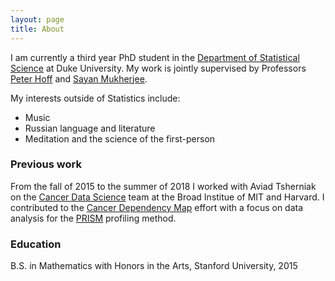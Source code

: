 ```yaml
---
layout: page
title: About
---
```


I am currently a third year PhD student in the [Department of Statistical Science](https://stat.duke.edu) at Duke University. My work is jointly supervised by Professors [Peter Hoff](http://pdhoff.github.io) and [Sayan Mukherjee](http://sayanmuk.github.io).

My interests outside of Statistics include:

- Music
- Russian language and literature
- Meditation and the science of the first-person

### Previous work

From the fall of 2015 to the summer of 2018 I worked with Aviad Tsherniak on the [Cancer Data Science](http://www.cancerdatascience.org) team at the Broad Institue of MIT and Harvard. I contributed to the [Cancer Dependency Map](https://depmap.org/portal/) effort with a focus on data analysis for the [PRISM](https://depmap.org/portal/prism/) profiling method.

### Education

B.S. in Mathematics with Honors in the Arts, Stanford University, 2015
